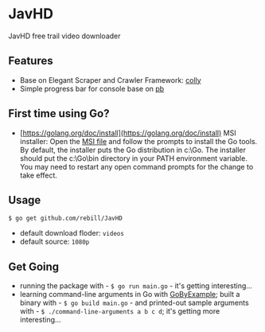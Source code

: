 # JavHD

JavHD free trail video downloader

## Features

* Base on Elegant Scraper and Crawler Framework: [colly](https://github.com/gocolly/colly)
* Simple progress bar for console base on [pb](https://github.com/cheggaaa/pb)

## First time using Go?

* [https://golang.org/doc/install](https://golang.org/doc/install) MSI installer: Open the [MSI file](https://golang.org/dl/) and follow the prompts to install the Go tools. By default, the installer puts the Go distribution in c:\Go. The installer should put the c:\Go\bin directory in your PATH environment variable. You may need to restart any open command prompts for the change to take effect.

## Usage

`$ go get github.com/rebill/JavHD`

* default download floder: `videos`
* default source: `1080p`

## Get Going

* running the package with - `$ go run main.go` - it's getting interesting...
* learning command-line arguments in Go with [GoByExample](https://gobyexample.com/command-line-arguments); built a binary with - `$ go build main.go` - and printed-out sample arguments with - `$ ./command-line-arguments a b c d`; it's getting more interesting...
